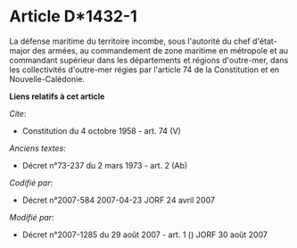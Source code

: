 # Article D*1432-1

La défense maritime du territoire incombe, sous l'autorité du chef d'état-major des armées, au commandement de zone maritime
en métropole et au commandant supérieur dans les départements et régions d'outre-mer, dans les collectivités d'outre-mer
régies par l'article 74 de la Constitution et en Nouvelle-Calédonie.

**Liens relatifs à cet article**

_Cite_:

  - Constitution du 4 octobre 1958 - art. 74 (V)

_Anciens textes_:

  - Décret n°73-237 du 2 mars 1973 - art. 2 (Ab)

_Codifié par_:

  - Décret n°2007-584 2007-04-23 JORF 24 avril 2007

_Modifié par_:

  - Décret n°2007-1285 du 29 août 2007 - art. 1 () JORF 30 août 2007
